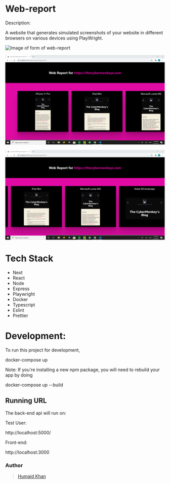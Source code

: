 # Web-report

Description:

A website that generates simulated screenshots of your website in different browsers on various devices using PlayWright.

![Image of form of web-report](./screenshot1.png)

![Image 1 of web-report](./screenshot2.png)

![Image 2 of web-report](./screenshot3.png)

# Tech Stack

-   Next
-   React
-   Node
-   Express
-   Playwright
-   Docker
-   Typescript
-   Eslint
-   Prettier

# Development:

To run this project for development,

docker-compose up

Note: If you're installing a new npm package,
you will need to rebuild your app by doing

docker-compose up --build

## **Running URL**

The back-end api will run on:

Test User:

http://localhost:5000/

Front-end:

http://localhost:3000

### Author

> [Humaid Khan](https://humaidkhan.com)
